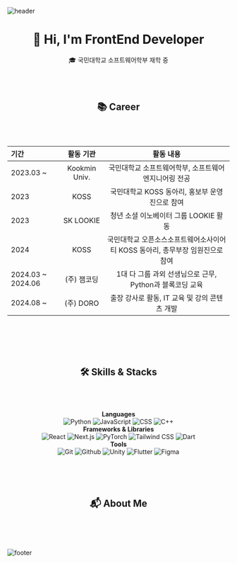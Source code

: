 ![header](https://capsule-render.vercel.app/api?section=header&type=waving&color=1F592E&height=300&text=Yeonju%20Hwang&fontSize=90&animation=twinkling)
<div align="center">

# 👋 Hi, I'm FrontEnd Developer

🎓 국민대학교 소프트웨어학부 재학 중

</div>

<div align="center">
<br>
<br>
   
## 📚 Career
<br>
</div>
<br>

| **기간**            | **활동 기관**      | **활동 내용**                                                                                  |
|:---------------------|:--------------------:|:----------------------------------------------------------------------------------------------:|
| 2023.03 ~           | Kookmin Univ.      | 국민대학교 소프트웨어학부, 소프트웨어 엔지니어링 전공                                         |
| 2023                | KOSS               | 국민대학교 KOSS 동아리, 홍보부 운영진으로 참여                                               |
| 2023                | SK LOOKIE          | 청년 소셜 이노베이터 그룹 LOOKIE 활동                                                        |
| 2024                | KOSS               | 국민대학교 오픈소스소프트웨어소사이어티 KOSS 동아리, 총무부장 임원진으로 참여                |
| 2024.03 ~ 2024.06   | (주) 잼코딩        | 1대 다 그룹 과외 선생님으로 근무, Python과 블록코딩 교육                                     |
| 2024.08 ~           | (주) DORO          | 출장 강사로 활동, IT 교육 및 강의 콘텐츠 개발                                                  |
<br>
<div align="center">
<br>
<br>
<br>
   
## 🛠 Skills & Stacks
<br>
</div>
<div align="center">
<br>

**Languages**
<br> 
![Python](https://img.shields.io/badge/Python-3776AB?style=for-the-badge&logo=python&logoColor=white)
![JavaScript](https://img.shields.io/badge/JavaScript-F7DF1E?style=for-the-badge&logo=javascript&logoColor=black)
![CSS](https://img.shields.io/badge/CSS-1572B6?style=for-the-badge&logo=css3&logoColor=white)
![C++](https://img.shields.io/badge/C++-00599C?style=flat-square&logo=C%2B%2B&logoColor=white)
<br>
**Frameworks & Libraries**
<br>
![React](https://img.shields.io/badge/React-61DAFB?style=for-the-badge&logo=react&logoColor=black)
![Next.js](https://img.shields.io/badge/Next.js-000000?style=for-the-badge&logo=nextdotjs&logoColor=white)
![PyTorch](https://img.shields.io/badge/PyTorch-EE4C2C?style=for-the-badge&logo=pytorch&logoColor=white)
![Tailwind CSS](https://img.shields.io/badge/Tailwind%20CSS-06B6D4?style=for-the-badge&logo=tailwindcss&logoColor=white)
![Dart](https://img.shields.io/badge/Dart-blue?style=for-the-badge&logo=dart)
<br> 
**Tools**
<br>
![Git](https://img.shields.io/badge/Git-F05032?style=for-the-badge&logo=git&logoColor=white)
![Github](https://img.shields.io/badge/Github-black?style=for-the-badge&logo=github&logoColor=FFFFF)
![Unity](https://img.shields.io/badge/Unity-FFFFFF?style=for-the-badge&logo=unity&logoColor=black&borderColor=black)
![Flutter](https://img.shields.io/badge/Flutter-02569B?style=for-the-badge&logo=flutter&logoColor=white)
![Figma](https://img.shields.io/badge/Figma-F24E1E?style=for-the-badge&logo=figma&logoColor=white)
<br>
</div>
<br>
<br>
<br>
<div align="center">

## 📬 About Me
   
</div>
<!--연락처, 이메일, notion-->
   
<br>
<br>
<br>

![footer](https://capsule-render.vercel.app/api?section=footer&type=waving&color=1F592E&height=100&fontSize=0)


<!--
**jooya38/jooya38** is a ✨ _special_ ✨ repository because its `README.md` (this file) appears on your GitHub profile.

Here are some ideas to get you started:

- 🔭 I’m currently working on ...
- 🌱 I’m currently learning ...
- 👯 I’m looking to collaborate on ...
- 🤔 I’m looking for help with ...
- 💬 Ask me about ...
- 📫 How to reach me: ...
- 😄 Pronouns: ...
- ⚡ Fun fact: ...
-->
